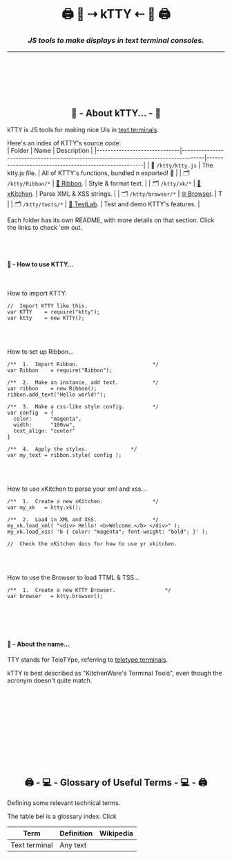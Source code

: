 <!-- Title -->
<h1 align="center">
  🖨 🐯  ⇢ kTTY ⇠  🐯 🖨
</h1>

<!--  Subtitle -->
<h3 align="center">
  <i>JS tools to make displays in text terminal consoles.</i>
</h3>

---

<br /><br /><br /><br /><br />





<h2 align="center"> 🐯  - About kTTY... - 🐯</h2>

kTTY is JS tools for making nice UIs in <a href="#text-terminals">text terminals</a>.  

Here's an index of KTTY's source code:     
| Folder                       | Name                                                                                 | Description                                           |
|------------------------------|--------------------------------------------------------------------------------------|-------------------------------------------------------|
| 📄 `/ktty/ktty.js`           | The ktty.js file.                                                                    | All of KTTY's functions, bundled n exported! 🚢       |
| 🗂 `/ktty/Ribbon/*`          | <a href="https://github.com/rooftop-media/ktty/tree/main/Ribbon">🎀 Ribbon</a>.      | Style & format text.                                  |
| 🗂 `/ktty/xk/*`              | <a href="https://github.com/rooftop-media/ktty/tree/main/xk">🔪 xKitchen</a>.        | Parse XML & XSS strings.                              |
| 🗂 `/ktty/browser/*`         | <a href="https://github.com/rooftop-media/ktty/tree/main/browser">🌐 Browser</a>.    | T                                                     |
| 🗂 `/ktty/tests/*`           | <a href="https://github.com/rooftop-media/ktty/tree/main/Labs">🧪 TestLab</a>.       | Test and demo KTTY's features.                        |

Each folder has its own README, with more details on that section.  Click the links to check 'em out. 

<br /><br />



<h4> 🐯  - How to use KTTY...</h4>

<br />

How to import KTTY:
```
//  Import KTTY like this. 
var KTTY    = require("ktty");
var ktty    = new KTTY();
```
<br /><br />


How to set up Ribbon...
```
/**  1.  Import Ribbon.                        */ 
var Ribbon    = require("Ribbon");

/**  2.  Make an instance, add text.           */
var ribbon    = new Ribbon();
ribbon.add_text("Hello world!");

/**  3.  Make a css-like style config.         */
var config  = {
  color:      "magenta",
  width:      "100vw",
  text_align: "center"
}

/**  4.  Apply the styles.              */
var my_text = ribbon.style( config );
```
<br /><br />



How to use xKitchen to parse your xml and xss...
```
/**  1.  Create a new xKitchen.                */
var my_xk   = ktty.xk();

/**  2.  Load in XML and XSS.                  */
my_xk.load_xml( "<div> Hello! <b>Welcome.</b> </div>" );
my_xk.load_xss( 'b { color: "magenta"; font-weight: "bold"; }' );

//  Check the xKitchen docs for how to use yr xkitchen. 

```
<br /><br />



How to use the Browser to load TTML & TSS...
```
/**  1.  Create a new KTTY Browser.                */
var browser   = ktty.browser();



```
<br /><br />





<h4> 🐯  - About the name...</h4>

TTY stands for TeleTYpe, referring to [teletype terminals](https://en.wikipedia.org/wiki/Teletype_Model_33).  

kTTY is best described as "KitchenWare's Terminal Tools", 
even though the acronym doesn't quite match. 

<br /><br /><br /><br /><br />
<br /><br /><br /><br /><br />





<h2 align="center">  🖨 - 💻  - Glossary of Useful Terms - 💻 - 🖨 </h2>

Defining some relevant technical terms.  

The table bel is a glossary index.  Click

| Term             | Definition                                | Wikipedia     |
|------------------|-------------------------------------------|---------------|
| Text terminal    | Any text

<br /><br /><br /><br /><br />


